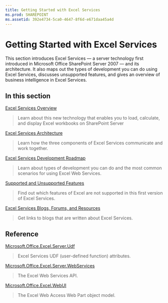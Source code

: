```yaml
---
title: Getting Started with Excel Services
ms.prod: SHAREPOINT
ms.assetid: 392e4734-5ca0-4647-8f6d-e671daa45a4d
---
```



# Getting Started with Excel Services

This section introduces Excel Services — a server technology first introduced in Microsoft Office SharePoint Server 2007 — and its architecture. It also maps out the types of development you can do using Excel Services, discusses unsupported features, and gives an overview of business intelligence in Excel Services.
  
    
    


## In this section


 [Excel Services Overview](excel-services-overview.md)
  
    
    
> Learn about this new technology that enables you to load, calculate, and display Excel workbooks on SharePoint Server
    
  
 [Excel Services Architecture](excel-services-architecture.md)
  
    
    
> Learn how the three components of Excel Services communicate and work together.
    
  
 [Excel Services Development Roadmap](excel-services-development-roadmap.md)
  
    
    
> Learn about types of development you can do and the most common scenarios for using Excel Web Services.
    
  
 [Supported and Unsupported Features](supported-and-unsupported-features.md)
  
    
    
> Find out which features of Excel are not supported in this first version of Excel Services.
    
  
 [Excel Services Blogs, Forums, and Resources](excel-services-blogs-forums-and-resources.md)
  
    
    
> Get links to blogs that are written about Excel Services.
    
  

## Reference


 [Microsoft.Office.Excel.Server.Udf](https://msdn.microsoft.com/library/Microsoft.Office.Excel.Server.Udf.aspx)
  
    
    
> Excel Services UDF (user-defined function) attributes.
    
  
 [Microsoft.Office.Excel.Server.WebServices](https://msdn.microsoft.com/library/Microsoft.Office.Excel.Server.WebServices.aspx)
  
    
    
> The Excel Web Services API.
    
  
 [Microsoft.Office.Excel.WebUI](https://msdn.microsoft.com/library/Microsoft.Office.Excel.WebUI.aspx)
  
    
    
> The Excel Web Access Web Part object model.
    
  

